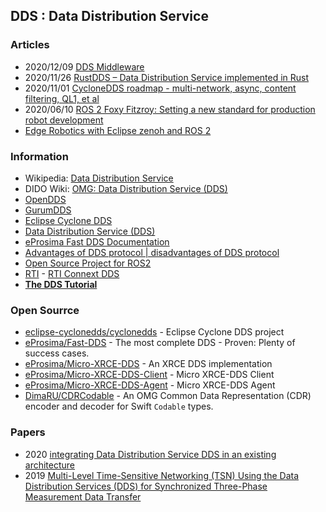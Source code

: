 ## DDS : Data Distribution Service


### Articles
- 2020/12/09 [DDS Middleware](https://medium.com/software-architecture-foundations/dds-middleware-1af525f69753)
- 2020/11/26 [RustDDS – Data Distribution Service implemented in Rust](https://www.atostek.com/rustdds-data-distribution-service-implemented-in-rust/)
- 2020/11/01 [CycloneDDS roadmap - multi-network, async, content filtering, QL1, et al](https://discourse.ros.org/t/cyclonedds-roadmap-multi-network-async-content-filtering-ql1-et-al/17561)
- 2020/06/10 [ROS 2 Foxy Fitzroy: Setting a new standard for production robot development](https://aws.amazon.com/blogs/robotics/ros2-foxy-fitzroy-robot-development/)
- [Edge Robotics with Eclipse zenoh and ROS 2](https://www.eclipse.org/community/eclipse_newsletter/2020/september/1.php)


### Information
- Wikipedia: [Data Distribution Service](https://en.wikipedia.org/wiki/Data_Distribution_Service)
- DIDO Wiki: [OMG: Data Distribution Service (DDS)](https://www.omgwiki.org/dido/doku.php?id=dido:public:ra:xapend:xapend.b_stds:tech:omg:dds)
- [OpenDDS](https://opendds.org/)
- [GurumDDS](https://www.gurum.cc/ko/gurumdds)
- [Eclipse Cyclone DDS](https://projects.eclipse.org/projects/iot.cyclonedds)
- [Data Distribution Service (DDS)](https://www.programmersought.com/article/68842945385/)
- [eProsima Fast DDS Documentation](https://fast-dds.docs.eprosima.com/en/latest/#)
- [Advantages of DDS protocol | disadvantages of DDS protocol](https://www.rfwireless-world.com/Terminology/Advantages-and-Disadvantages-of-DDS-protocol.html)
- [Open Source Project for ROS2](https://www.findbestopensource.com/tagged/ros2?fq=dds)
- [RTI](https://www.rti.com/en/) - [RTI Connext DDS](https://www.rti.com/products)
- [**The DDS Tutorial**](http://www.laas.fr/files/SLides-A_Corsaro.pdf)


### Open Sourrce
- [eclipse-cyclonedds/cyclonedds](https://github.com/eclipse-cyclonedds/cyclonedds) - Eclipse Cyclone DDS project
- [eProsima/Fast-DDS](https://github.com/eProsima/Fast-DDS) - The most complete DDS - Proven: Plenty of success cases.
- [eProsima/Micro-XRCE-DDS](https://github.com/eProsima/Micro-XRCE-DDS) - An XRCE DDS implementation
- [eProsima/Micro-XRCE-DDS-Client](https://github.com/eProsima/Micro-XRCE-DDS-Client) - Micro XRCE-DDS Client
- [eProsima/Micro-XRCE-DDS-Agent](https://github.com/eProsima/Micro-XRCE-DDS-Agent) - Micro XRCE-DDS Agent
- [DimaRU/CDRCodable](https://github.com/DimaRU/CDRCodable) - An OMG Common Data Representation (CDR) encoder and decoder for Swift `Codable` types.


### Papers
- 2020 [integrating Data Distribution Service DDS in an existing architecture](https://www.diva-portal.org/smash/get/diva2:1513079/FULLTEXT01.pdf)
- 2019 [Multi-Level Time-Sensitive Networking (TSN) Using the Data Distribution Services (DDS) for Synchronized Three-Phase Measurement Data Transfer](https://ieeexplore.ieee.org/document/8823854)



